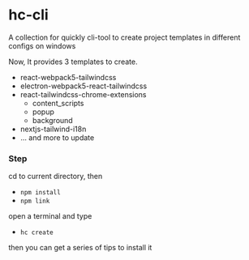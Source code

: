 # hc-cli
A collection for quickly cli-tool to create project templates in different configs on windows

Now, It provides 3 templates to create.

- react-webpack5-tailwindcss
- electron-webpack5-react-tailwindcss
- react-tailwindcss-chrome-extensions
    - content_scripts
    - popup
    - background
- nextjs-tailwind-i18n
- ... and more to update

### Step

cd to current directory, then
- `npm install`
- `npm link`

open a terminal and type

- `hc create`

then you can get a series of tips to install it
